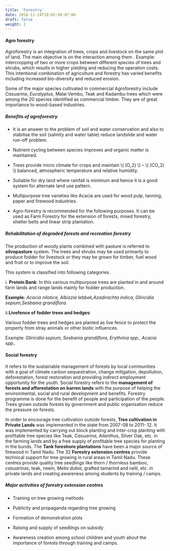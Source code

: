 ```yaml
---
title: 'Forestry'
date: 2018-11-14T19:02:50-07:00
draft: false
weight: 2
---
```


#### Agro forestry


Agroforestry is an integration of trees, crops
and livestock on the same plot of land. The main
objective is on the interaction among them .
Example: intercropping of two or more crops
between different species of trees and shrubs,
which results in higher yielding and reducing the
operation costs. This intentional combination
of agriculture and forestry has varied benefits
including increased bio-diversity and reduced
erosion.


Some of the major species cultivated in
commercial Agroforestry include *Casuarina*,
*Eucalyptus*, Malai Vembu, Teak and Kadambu
trees which were among the 20 species
identified as commercial timber. They are of
great importance to wood-based industries.


##### Benefits of agroforestry
-  It is an answer to the problem of soil and
water conservation and also to stabilise
the soil (salinity and water table) reduce
landslide and water run-off problem.

- Nutrient cycling between species improves
and organic matter is maintained.

- Trees provide micro climate for crops and
maintain \\( (O_2) \\)   –   \\( (CO_2) \\)   balanced, atmospheric
temperature and relative humidity.
- Suitable for dry land where rainfall is
minimum and hence it is a good system for
alternate land use pattern.
- Multipurpose tree varieties like Acacia are
used for wood pulp, tanning, paper and
firewood industries.

- Agro-forestry is recommended for the
following purposes. It can be used as
Farm Forestry for the extension of forests,
mixed forestry, shelter belts and linear strip
plantation.


##### Rehabilitation of degraded forests and recreation forestry

The production of woody plants combined
with pasture is referred to **silvopasture** system.
The trees and shrubs may be used primarily
to produce fodder for livestock or they may
be grown for timber, fuel wood and fruit or to
improve the soil.


This system is classified into following categories.



i. **Protein Bank**: In this various multipurpose
trees are planted in and around farm
lands and range lands mainly for fodder
production.


**Example**: *Acacia nilotica, Albizzia lebbek,Azadirachta indica, Gliricidia sepium,Sesbania grandiflora.*



ii.**Livefence of fodder trees and hedges**:


Various fodder trees and hedges are planted
as live fence to protect the property from
stray animals or other biotic influences.


Example: *Gliricidia sepium, Sesbania grandiflora, Erythrina spp., Acacia spp..*


#### Social forestry


It refers to the sustainable management of
forests by local communities with a goal
of climate carbon sequestration, change
mitigation, depollution, deforestation, forest
restoration and providing indirect employment
opportunity for the youth. Social forestry refers
to the **management of forests and afforestation on barren lands** with the purpose of helping the
environmental, social and rural development
and benefits. Forestry programme is done
for the benefit of people and participation of the people. Trees grown outside forests by
government and public organisation reduce the
pressure on forests.


In order to encourage tree cultivation outside
forests, **Tree cultivation in Private Lands** was
implemented in the state from 2007-08 to 2011-
12. It was implemented by carrying out block
planting and inter-crop planting with profitable
tree species like Teak, *Casuarina, Ailanthus*,
Silver Oak, etc. in the farming lands and by a
free supply of profitable tree species for planting
in the bunds. The **Tank foreshore plantations**
have been a major source of firewood in Tamil
Nadu. The 32 **Forestry extension centres**
provide technical support for tree growing in
rural areas in Tamil Nadu. These centres provide
quality tree seedlings like thorn / thornless
bamboo, *casuarinas*, teak, neem, *Melia dubia*,
grafted tamarind and nelli, etc. in private lands
and creating awareness among students by
training / camps.




#####  Major activities of forestry extension centres


- Training on tree growing methods


- Publicity and propaganda regarding tree
growing
- Formation of demonstration plots

- Raising and supply of seedlings on subsidy
- Awareness creation among school children
and youth about the importance of forests
through training and camps.

















